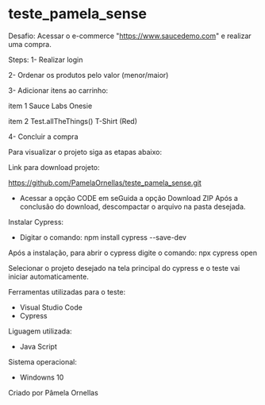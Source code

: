 # teste_pamela_sense

Desafio: Acessar o e-commerce "https://www.saucedemo.com" e realizar uma compra.

Steps:
1- Realizar login

2- Ordenar os produtos pelo valor (menor/maior)

3- Adicionar itens ao carrinho:

item 1 Sauce Labs Onesie

item 2 Test.allTheThings() T-Shirt (Red)

4- Concluir a compra

Para visualizar o projeto siga as etapas abaixo:

Link para download projeto:

https://github.com/PamelaOrnellas/teste_pamela_sense.git

- Acessar a opção CODE em seGuida a opção Download ZIP
Após a conclusão do download, descompactar o arquivo na pasta desejada.

Instalar Cypress:

- Digitar o comando: npm install cypress --save-dev

Após a instalação, para abrir o cypress digite o comando: npx cypress open

Selecionar o projeto desejado na tela principal do cypress e o teste vai iniciar automaticamente.

Ferramentas utilizadas para o teste:
- Visual Studio Code 
- Cypress

Liguagem utilizada:
- Java Script

Sistema operacional:
- Windowns 10

Criado por Pâmela Ornellas
